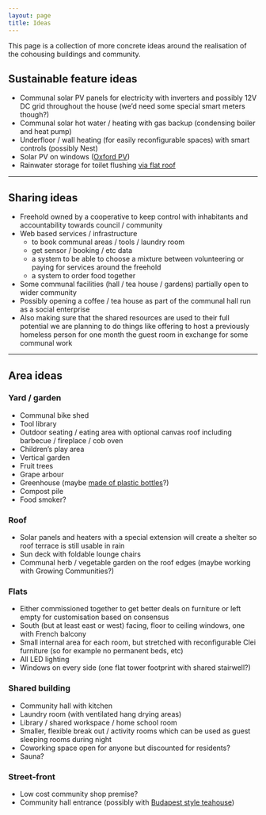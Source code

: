 ```yaml
---
layout: page
title: Ideas
---
```


This page is a collection of more concrete ideas around the realisation of the cohousing buildings and community.

## Sustainable feature ideas

   * Communal solar PV panels for electricity with inverters and possibly 12V DC grid throughout the house (we’d need some special smart meters though?)
   * Communal solar hot water / heating with gas backup (condensing boiler and heat pump)
   * Underfloor / wall heating (for easily reconfigurable spaces) with smart controls (possibly Nest)
   * Solar PV on windows ([Oxford PV](http://cleantechnica.com/2012/03/30/solar-windows-uk/))
   * Rainwater storage for toilet flushing [via flat roof](http://www.theguardian.com/sustainable-business/flat-roofs-urban-floods-solution)

----

## Sharing ideas

   * Freehold owned by a cooperative to keep control with inhabitants and accountability towards council / community
   * Web based services / infrastructure
      * to book communal areas / tools / laundry room
      * get sensor / booking / etc data
      * a system to be able to choose a mixture between volunteering or paying for services around the freehold
      * a system to order food together
   * Some communal facilities (hall / tea house / gardens) partially open to wider community
   * Possibly opening a coffee / tea house as part of the communal hall run as a social enterprise
   * Also making sure that the shared resources are used to their full potential we are planning to do things like offering to host a previously homeless person for one month the guest room in exchange for some communal work

----

## Area ideas

### Yard / garden
   
   * Communal bike shed
   * Tool library
   * Outdoor seating / eating area with optional canvas roof including barbecue / fireplace / cob oven
   * Children’s play area
   * Vertical garden
   * Fruit trees
   * Grape arbour
   * Greenhouse (maybe [made of plastic bottles](http://www.projectdirt.com/project/11877/)?)
   * Compost pile
   * Food smoker?

### Roof

   * Solar panels and heaters with a special extension will create a shelter so roof terrace is still usable in rain
   * Sun deck with foldable lounge chairs
   * Communal herb / vegetable garden on the roof edges (maybe working with Growing Communities?)

### Flats

   * Either commissioned together to get better deals on furniture or left empty for customisation based on consensus
   * South (but at least east or west) facing, floor to ceiling windows, one with French balcony
   * Small internal area for each room, but stretched with reconfigurable Clei furniture (so for example no permanent beds, etc)
   * All LED lighting
   * Windows on every side (one flat tower footprint with shared stairwell?)

### Shared building

   * Community hall with kitchen
   * Laundry room (with ventilated hang drying areas)
   * Library / shared workspace / home school room
   * Smaller, flexible break out / activity rooms which can be used as guest sleeping rooms during night
   * Coworking space open for anyone but discounted for residents?
   * Sauna?

### Street-front

   * Low cost community shop premise?
   * Community hall entrance (possibly with [Budapest style teahouse](https://foursquare.com/v/v%C3%B6r%C3%B6s-oroszl%C3%A1n-teah%C3%A1z/4dbee17943a1d8504bc93a0f/photos?openPhotoId=4faea6dde4b0e047b217db76))

